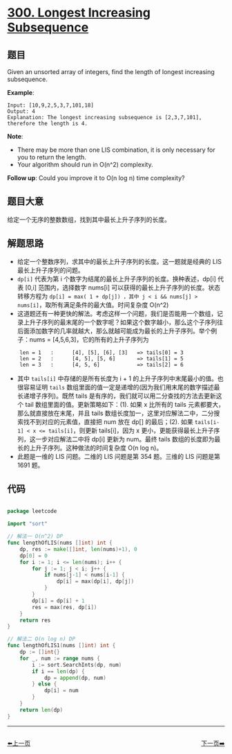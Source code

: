 # [300. Longest Increasing Subsequence](https://leetcode.com/problems/longest-increasing-subsequence/)


## 题目

Given an unsorted array of integers, find the length of longest increasing subsequence.

**Example**:

    Input: [10,9,2,5,3,7,101,18]
    Output: 4 
    Explanation: The longest increasing subsequence is [2,3,7,101], therefore the length is 4.

**Note**:

- There may be more than one LIS combination, it is only necessary for you to return the length.
- Your algorithm should run in O(n^2) complexity.

**Follow up**: Could you improve it to O(n log n) time complexity?

## 题目大意

给定一个无序的整数数组，找到其中最长上升子序列的长度。


## 解题思路

- 给定一个整数序列，求其中的最长上升子序列的长度。这一题就是经典的 LIS 最长上升子序列的问题。
- `dp[i]` 代表为第 i 个数字为结尾的最长上升子序列的长度。换种表述，dp[i] 代表 [0,i] 范围内，选择数字 nums[i] 可以获得的最长上升子序列的长度。状态转移方程为 `dp[i] = max( 1 + dp[j]) ，其中 j < i && nums[j] > nums[i]`，取所有满足条件的最大值。时间复杂度 O(n^2)
- 这道题还有一种更快的解法。考虑这样一个问题，我们是否能用一个数组，记录上升子序列的最末尾的一个数字呢？如果这个数字越小，那么这个子序列往后面添加数字的几率就越大，那么就越可能成为最长的上升子序列。举个例子：nums = [4,5,6,3]，它的所有的上升子序列为

```
    len = 1   :      [4], [5], [6], [3]   => tails[0] = 3
    len = 2   :      [4, 5], [5, 6]       => tails[1] = 5
    len = 3   :      [4, 5, 6]            => tails[2] = 6
```
- 其中 `tails[i]` 中存储的是所有长度为 i + 1 的上升子序列中末尾最小的值。也很容易证明 `tails` 数组里面的值一定是递增的(因为我们用末尾的数字描述最长递增子序列)。既然 tails 是有序的，我们就可以用二分查找的方法去更新这个 tail 数组里面的值。更新策略如下：(1). 如果 x 比所有的 tails 元素都要大，那么就直接放在末尾，并且 tails 数组长度加一，这里对应解法二中，二分搜索找不到对应的元素值，直接把 num 放在 dp[] 的最后；(2). 如果 `tails[i-1] < x <= tails[i]`，则更新 tails[i]，因为 x 更小，更能获得最长上升子序列，这一步对应解法二中将 dp[i] 更新为 num。最终 tails 数组的长度即为最长的上升子序列。这种做法的时间复杂度 O(n log n)。
- 此题是一维的 LIS 问题。二维的 LIS 问题是第 354 题。三维的 LIS 问题是第 1691 题。



## 代码

```go

package leetcode

import "sort"

// 解法一 O(n^2) DP
func lengthOfLIS(nums []int) int {
    dp, res := make([]int, len(nums)+1), 0
    dp[0] = 0
    for i := 1; i <= len(nums); i++ {
        for j := 1; j < i; j++ {
            if nums[j-1] < nums[i-1] {
                dp[i] = max(dp[i], dp[j])
            }
        }
        dp[i] = dp[i] + 1
        res = max(res, dp[i])
    }
    return res
}

// 解法二 O(n log n) DP
func lengthOfLIS1(nums []int) int {
    dp := []int{}
    for _, num := range nums {
        i := sort.SearchInts(dp, num)
        if i == len(dp) {
            dp = append(dp, num)
        } else {
            dp[i] = num
        }
    }
    return len(dp)
}

```


----------------------------------------------
<div style="display: flex;justify-content: space-between;align-items: center;">
<p><a href="https://books.halfrost.com/leetcode/ChapterFour/0200~0299/0299.Bulls-and-Cows/">⬅️上一页</a></p>
<p><a href="https://books.halfrost.com/leetcode/ChapterFour/0300~0399/0301.Remove-Invalid-Parentheses/">下一页➡️</a></p>
</div>
